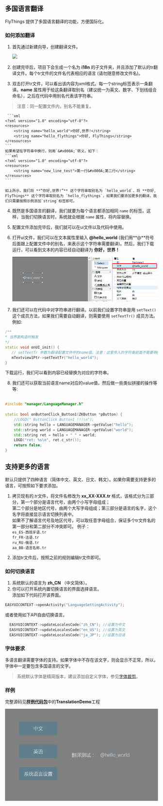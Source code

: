 
## 多国语言翻译
FlyThings 提供了多国语言翻译的功能，方便国际化。
### 如何添加翻译
1. 首先通过新建向导，创建翻译文件。
   
   ![](https://ae01.alicdn.com/kf/HTB180Y3aOnrK1Rjy1Xc5jaeDVXas.gif)
   
2. 创建完毕后，项目下会生成一个名为 **i18n** 的子文件夹，并且添加了默认的tr翻译文件。每个tr文件的文件名代表相应的语言 (请勿随意修改文件名)。
3. 双击打开tr文件，可以看出该内容为xml格式。每一个string标签表示一条翻译。**name** 属性用于给这条翻译取别名（建议统一为英文、数字、下划线组合命名），之后在代码中用别名代表该字符串。  
 > 注意：同一配置文件内，别名不能重复。  
 
     ```xml
    <?xml version="1.0" encoding="utf-8"?>
    <resources>
        <string name="hello_world">你好,世界!</string>
        <string name="hello_flythings">你好, FlyThings</string>
    </resources>
    ```
    如果希望在字符串中换行，则用`&#x000A;`转义，如下：
    ```xml
    <?xml version="1.0" encoding="utf-8"?>
    <resources>
        <string name="new_line_test">第一行&#x000A;第二行</string>
    </resources>
    ```
    
    如上所示，我们将 **“你好,世界!”** 这个字符串取别名为 `hello_world`、将 **你好, FlyThings** 这个字符串取别名为 `hello_flythings`，如果我们要添加更多的翻译，我们只需要按照示例添加`string`标签即可。
4. 既然是多国语言的翻译，我们就要为每个语言都添加相同 `name` 的标签。这样，当我们切换语言时，系统就会根据 `name` 属性，将内容替换。
5. 配置文件添加完毕后，我们就可以在ui文件以及代码中使用。  
6. 打开ui文件，我们可以在文本属性里输入 **@hello_world**  (我们用**@**符号后面跟上配置文件中的别名，来表示这个字符串需要翻译)。然后，我们下载运行，可以看到文本的内容已经自动翻译为 **你好，世界！**    

     ![](assets/ide/tr_hello_world.png) 
  
7. 我们还可以在代码中对字符串进行翻译。以前我们设置字符串是用 `setText()` 这个成员方法，如果我们需要自动翻译，则需要使用 `setTextTr()` 成员方法。 
例如:     
 ```c++
/**
 * 当界面构造时触发
 */
static void onUI_init() {
	// setTextTr 参数为翻译配置文件中的name值，注意：这里传入的字符串前面不需要带@符号
	mTextview1Ptr->setTextTr("hello_world");
}
 ```
 下载运行，我们可以看到内容已经替换为对应的字符串。

8. 我们还可以获取当前语言name对应的value值，然后做一些类似拼接的操作等等: 

```c++

#include "manager/LanguageManager.h"

static bool onButtonClick_Button1(ZKButton *pButton) {
    //LOGD(" ButtonClick Button1 !!!\n");
    std::string hello = LANGUAGEMANAGER->getValue("hello");
    std::string world = LANGUAGEMANAGER->getValue("world");
    std::string ret = hello + " " + world;
    LOGD("ret: %s\n", ret.c_str());
    return false;
}

```

## 支持更多的语言
默认只提供了四种语言（简体中文、英文、日文、韩文）。如果你需要支持更多的语言，可按照如下要求添加。  
 1. 拷贝现有的.tr文件，将文件名修改为 **xx_XX-XXX.tr** 格式，该格式分为三部分，第一个部分是语言代号，由两个小写字母组成；  
  第二个部分是地区代号，由两个大写字母组成；第三部分是语言的名字，这个名字将直接显示语言切换列表中。   
  如果不了解语言代号及地区代号，可以取任意字母组合，保证多个tr文件名的第一部分和第二部分不冲突即可。
  例子：  
  `es_ES-西班牙语.tr`  
  `fr_FR-法语.tr`  
  `ru_RU-俄语.tr`  
  `aa_BB-语言名称.tr`
  
 2. 添加tr文件后，按照之前的规则编辑tr文件即可。

### 如何切换语言
1. 系统默认的语言为 **zh_CN** （中文简体）。 
2. 你可以打开系统内置切换语言的界面选择语言。  
添加如下代码打开该界面。
```c++
EASYUICONTEXT->openActivity("LanguageSettingActivity");
```
或者使用如下API自由切换语言。

   ```c++
     EASYUICONTEXT->updateLocalesCode("zh_CN"); //设置为中文
     EASYUICONTEXT->updateLocalesCode("en_US"); //设置为英文
     EASYUICONTEXT->updateLocalesCode("ja_JP"); //设置为日语    
   ```   

### 字体要求        
   多语言翻译需要字体的支持。如果字体中不存在该文字，则会显示不正常，所以，字体中一定要包含多国语言的文字。
   > 系统默认字体是精简版本，建议添加自定义字体，参见[字体裁剪](font_cut_tool.md)。

### 样例  
完整源码见[**样例代码包**](demo_download.md#demo_download)中的**TranslationDemo**工程

![](assets/ide/translation_demo.png)



